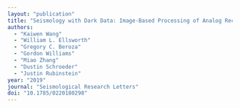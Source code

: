 ```yaml
---
layout: "publication"
title: "Seismology with Dark Data: Image‐Based Processing of Analog Records Using Machine Learning for the Rangely Earthquake Control Experiment"
authors:
  - "Kaiwen Wang"
  - "William L. Ellsworth"
  - "Gregory C. Beroza"
  - "Gordon Williams"
  - "Miao Zhang"
  - "Dustin Schroeder"
  - "Justin Rubinstein"
year: "2019"
journal: "Seismological Research Letters"
doi: "10.1785/0220180298"
---
```


